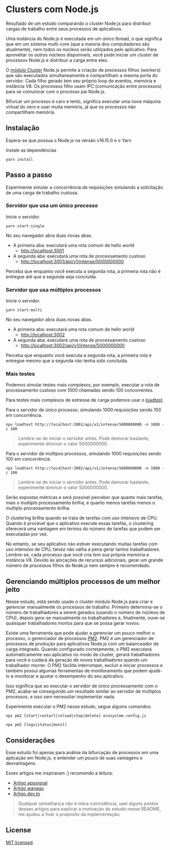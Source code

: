 # Clusters com Node.js

Resultado de um estudo comparando o cluster Node.js para distribuir cargas de trabalho entre seus processos de aplicativos.

Uma instância do Node.js é executada em um único thread, o que significa que em um sistema multi-core (que a maioria dos computadores são atualmente), nem todos os núcleos serão utilizados pelo aplicativo. Para aproveitar os outros núcleos disponíveis, você pode iniciar um cluster de processos Node.js e distribuir a carga entre eles.

O [módulo Cluster](https://nodejs.org/api/cluster.html) Node.js permite a criação de processos filhos (workers) que são executados simultaneamente e compartilham a mesma porta do servidor. Cada filho gerado tem seu próprio loop de eventos, memória e instância V8. Os processos filho usam IPC (comunicação entre processos) para se comunicar com o processo pai Node.js.

Bifurcar um processo é caro e lento, significa executar uma nova máquina virtual do zero e usar muita memória, já que os processos não compartilham memória.

## Instalação

Espera-se que possua o Node.js na versão v16.15.0 e o Yarn

Instale as dependências

```
yarn install
```

## Passo a passo

Experimente simular a concorrência de requisições simulando a solicitação de uma carga de trabalho custosa.

### Servidor que usa um único processo

Inicie o servidor.

```
yarn start-single
```

No seu navegador abra duas novas abas.

*  A primeira aba: executará uma rota comum de hello world
    * [http://localhost:3001](http://localhost:3001)
*  A segunda aba: executará uma rota de processamento custoso
    * [http://localhost:3001/api/v1/intense/5000000000](http://localhost:3001/api/v1/intense/5000000000)

Perceba que enquanto você executa a segunda rota, a primeira rota não é entregue até que a segunda seja concluída.

### Servidor que usa múltiplos processos

Inicie o servidor.

```
yarn start-multi
```

No seu navegador abra duas novas abas.

*  A primeira aba: executará uma rota comum de hello world
    * [http://localhost:3002](http://localhost:3002)
*  A segunda aba: executará uma rota de processamento custoso
    * [http://localhost:3002/api/v1/intense/5000000000](http://localhost:3002/api/v1/intense/5000000000)

Perceba que enquanto você executa a segunda rota, a primeira rota é entregue mesmo que a segunda não tenha sido concluída.

### Mais testes

Podemos simular testes mais complexos, por exemplo, executar a rota de processamento custoso com 1000 chamadas sendo 100 concorrentes.

Para testes mais complexos de estresse de carga podemos usar o [loadtest](https://www.npmjs.com/package/loadtest).

Para o servidor de único processo, simulando 1000 requisições sendo 100 em concorrência.

```
npx loadtest http://localhost:3001/api/v1/intense/5000000000 -n 1000 -c 100
```

> Lembre-se de iniciar o servidor antes. Pode demorar bastante, experimente diminuir o valor 5000000000.


Para o servidor de múltipos processos, simulando 1000 requisições sendo 100 em concorrência.

```
npx loadtest http://localhost:3002/api/v1/intense/5000000000 -n 1000 -c 100
```

> Lembre-se de iniciar o servidor antes. Pode demorar bastante, experimente diminuir o valor 5000000000.

Serão expostas métricas e será possível perceber que quanto mais tarefas, mais o multiplo processamento brilha, e quanto menos tarefas menos o multiplo processamento brilha.

O clustering brilha quando se trata de tarefas com uso intensivo de CPU. Quando é provável que o aplicativo execute essas tarefas, o clustering oferecerá uma vantagem em termos do número de tarefas que podem ser executadas por vez.

No entanto, se seu aplicativo não estiver executando muitas tarefas com uso intensivo de CPU, talvez não valha a pena gerar tantos trabalhadores. Lembre-se, cada processo que você cria tem sua própria memória e instância V8. Devido às alocações de recursos adicionais, gerar um grande número de processos filhos do Node.js nem sempre é recomendado.

## Gerenciando múltiplos processos de um melhor jeito

Nesse estudo, está sendo usado o cluster módulo Node.js para criar e gerenciar manualmente os processos de trabalho. Primeiro determina-se o número de trabalhadores a serem gerados (usando o número de núcleos de CPU), depois gera-se manualmente os trabalhadores e, finalmente, ouve-se quaisquer trabalhadores mortos para que se possa gerar novos.

Existe uma ferramenta que pode ajudar a gerenciar um pouco melhor o processo, o gerenciador de processos [PM2](https://pm2.keymetrics.io/). PM2 é um gerenciador de processos de produção para aplicativos Node.js com um balanceador de carga integrado. Quando configurado corretamente, o PM2 executará automaticamente seu aplicativo no modo de cluster, gerará trabalhadores para você e cuidará da geração de novos trabalhadores quando um trabalhador morrer. O PM2 facilita interromper, excluir e iniciar processos e também possui algumas ferramentas de monitoramento que podem ajudá-lo a monitorar e ajustar o desempenho do seu aplicativo.

Isso significa que ao executar o servidor de único processamento com o PM2, acaba-se conseguindo um resultado similar ao servidor de múltiplos processos, e isso sem necessitar implementar nada.

Experimente executar o PM2 nesse estudo, segue algums comandos:

```
npx pm2 [start|restart|reload|stop|delete] ecosystem.config.js

npx pm2 [logs|status|monit]
```

## Considerações

Esse estudo foi apenas para análise da bifurcação de processos em uma aplicação em Node.js, e entender um pouco de suas vantagens e desvantagens.

Esses artigos me inspiraram :] recomendo a leitura:

- [Artigo appsignal](https://blog.appsignal.com/2021/02/03/improving-node-application-performance-with-clustering.html)
- [Artigo wanago](https://wanago.io/2019/04/29/node-js-typescript-power-of-many-processes-cluster/)
- [Artigo dev.to](https://dev.to/karanpratapsingh/optimize-node-js-performance-with-clustering-kdg)

> Qualquer semelhança não é mera coincidência, usei alguns pontos desses artigos para explicar a motivação do estudo nesse README, me ajudou a fixar o propósito da implementação.

## License

[MIT licensed](LICENSE).
